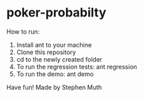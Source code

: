 # poker-probabilty

How to run:

1. Install ant to your machine
2. Clone this repository
3. cd to the newly created folder
4. To run the regression tests: ant regression
5. To run the demo: ant demo

Have fun!
Made by Stephen Muth

